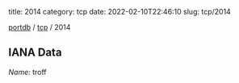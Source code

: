 title: 2014
category: tcp
date: 2022-02-10T22:46:10
slug: tcp/2014

[portdb](/) / [tcp](/category/tcp.html) / 2014


## IANA Data

_Name:_ troff

